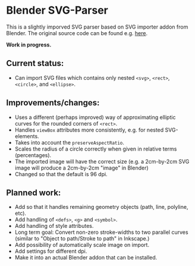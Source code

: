 # Blender SVG-Parser

This is a slightly imporved SVG parser based on SVG importer addon from Blender.
The original source code can be found e.g. [here](https://github.com/sobotka/blender-addons/tree/master/io_curve_svg). 

**Work in progress.** 

## Current status:
* Can import SVG files which contains only nested `<svg>`, `<rect>`, `<circle>`, and `<ellipse>`. 

## Improvements/changes:
* Uses a different (perhaps improved) way of approximating elliptic curves for the rounded corners of `<rect>`.
* Handles `viewBox` attributes more consistently, e.g. for nested SVG-elements. 
* Takes into account the `preserveAspectRatio`. 
* Scales the radius of a circle correctly when given in relative terms (percentages). 
* The imported image will have the correct size (e.g. a 2cm-by-2cm SVG image will produce a 2cm-by-2cm "image" in Blender)
* Changed so that the default is 96 dpi. 

## Planned work:
* Add so that it handles remaining geometry objects (path, line, polyline, etc).
* Add handling of `<defs>`, `<g>` and `<symbol>`.
* Add handling of style attributes. 
* Long term goal: Convert non-zero stroke-widths to two parallel curves (similar to "Object to path/Stroke to path" in Inkscape.)
* Add possibility of automatically scale image on import. 
* Add settings for different dpi. 
* Make it into an actual Blender addon that can be installed. 
